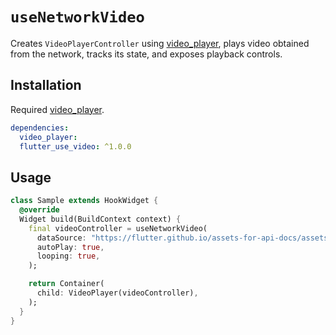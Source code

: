# `useNetworkVideo`

Creates `VideoPlayerController` using [video_player](https://pub.dev/packages/video_player), plays video obtained from the network, tracks its state, and exposes playback controls.

## Installation

Required [video_player](https://pub.dev/packages/video_player).

```yaml
dependencies:
  video_player:
  flutter_use_video: ^1.0.0
```

## Usage

```dart
class Sample extends HookWidget {
  @override
  Widget build(BuildContext context) {
    final videoController = useNetworkVideo(
      dataSource: "https://flutter.github.io/assets-for-api-docs/assets/videos/bee.mp4",
      autoPlay: true,
      looping: true,
    );

    return Container(
      child: VideoPlayer(videoController),
    );
  }
}
```
